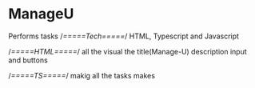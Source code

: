 # ManageU
Performs tasks
/*=====Tech=====*/
HTML, Typescript and Javascript

/*=====HTML=====*/
all the visual the title(Manage-U)
description input and buttons

/*=====TS=====*/
makig all the tasks makes
